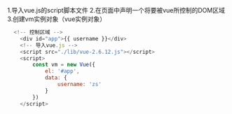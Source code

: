 1.导入vue.js的script脚本文件
2.在页面中声明一个将要被vue所控制的DOM区域
3.创建vm实例对象（vue实例对象）

```js
  <!-- 控制区域 -->
    <div id="app">{{ username }}</div>
    <!-- 导入vue.js -->
    <script src="./lib/vue-2.6.12.js"></script>
    <script>
        const vm = new Vue({
            el: '#app',
            data: {
                username: 'zs'
            }
        })
    </script>
```

